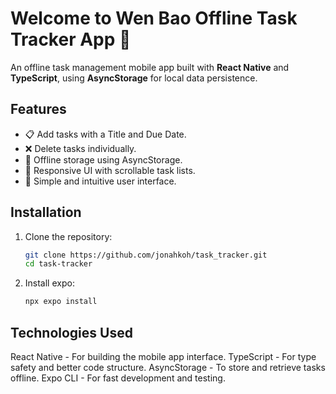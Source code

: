 # Welcome to Wen Bao Offline Task Tracker App 👋

An offline task management mobile app built with **React Native** and **TypeScript**, using **AsyncStorage** for local data persistence.

## Features

- 📋 Add tasks with a Title and Due Date.
- ❌ Delete tasks individually.
- 💾 Offline storage using AsyncStorage.
- 📱 Responsive UI with scrollable task lists.
- 🎯 Simple and intuitive user interface.

## Installation

1. Clone the repository:

   ```bash
   git clone https://github.com/jonahkoh/task_tracker.git
   cd task-tracker
   ```
2. Install expo:

   ```bash
   npx expo install
   ```

## Technologies Used

React Native - For building the mobile app interface.
TypeScript - For type safety and better code structure.
AsyncStorage - To store and retrieve tasks offline.
Expo CLI - For fast development and testing.
